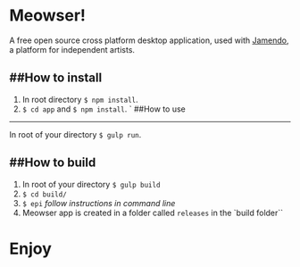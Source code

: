# Meowser!

A free open source cross platform desktop application, used with [Jamendo](https://www.jamendo.com/), a platform for independent artists.



##How to install
--- 

1. In root directory `$ npm install`.
2. `$ cd app` and `$ npm install`.
`
##How to use 
---

In root of your directory `$ gulp run`.

##How to build
---

1. In root of your directory `$ gulp build` 
2. `$ cd build/`
3. `$ epi` *follow instructions in command line* 
4. Meowser app is created in a folder called `releases` in the `build folder``


# Enjoy





